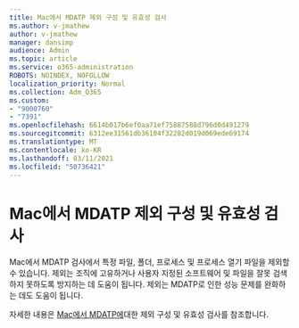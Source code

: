```yaml
---
title: Mac에서 MDATP 제외 구성 및 유효성 검사
ms.author: v-jmathew
author: v-jmathew
manager: dansimp
audience: Admin
ms.topic: article
ms.service: o365-administration
ROBOTS: NOINDEX, NOFOLLOW
localization_priority: Normal
ms.collection: Adm_O365
ms.custom:
- "9000760"
- "7391"
ms.openlocfilehash: 6614b017b6ef0aa71ef75887588d796d0d491279
ms.sourcegitcommit: 6312ee31561db36104f32282d019d069ede69174
ms.translationtype: MT
ms.contentlocale: ko-KR
ms.lasthandoff: 03/11/2021
ms.locfileid: "50736421"
---
```

# <a name="configure-and-validate-exclusions-for-mdatp-on-a-mac"></a>Mac에서 MDATP 제외 구성 및 유효성 검사

Mac에서 MDATP 검사에서 특정 파일, 폴더, 프로세스 및 프로세스 열기 파일을 제외할 수 있습니다. 제외는 조직에 고유하거나 사용자 지정된 소프트웨어 및 파일을 잘못 검색하지 못하도록 방지하는 데 도움이 됩니다. 제외는 MDATP로 인한 성능 문제를 완화하는 데도 도움이 됩니다.

자세한 내용은 [Mac에서 MDATP에](https://go.microsoft.com/fwlink/?linkid=2144616)대한 제외 구성 및 유효성 검사를 참조합니다.
